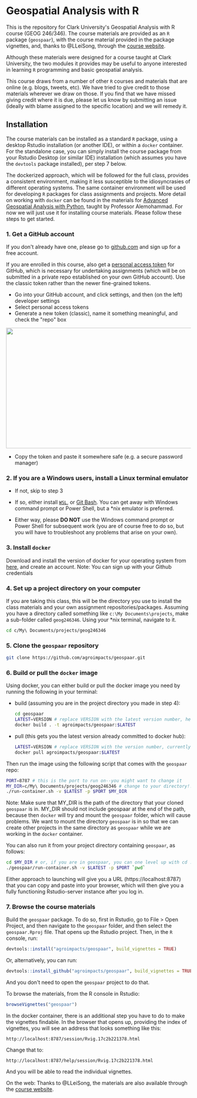 # Geospatial Analysis with R

This is the repository for Clark University's Geospatial Analysis with R course (GEOG 246/346). The course materials are provided as an `R` package (`geospaar`), with the course material provided in the package vignettes, and, thanks to @LLeiSong, through the [course website](https://agroimpacts.github.io/geospaar/).

Although these materials were designed for a course taught at Clark University, the two modules it provides may be useful to anyone interested in learning `R` programming and basic geospatial analysis.

This course draws from a number of other `R` courses and materials that are online (e.g. blogs, tweets, etc). We have tried to give credit to those materials wherever we draw on those. If you find that we have missed giving credit where it is due, please let us know by submitting an issue (ideally with blame assigned to the specific location) and we will remedy it.

## Installation

The course materials can be installed as a standard `R` package, using a desktop Rstudio installation (or another IDE), or within a `docker` container. For the standalone case, you can simply install the course package from your Rstudio Desktop (or similar IDE) installation (which assumes you have the `devtools` package installed), per step 7 below. 

The dockerized approach, which will be followed for the full class, provides a consistent environment, making it less susceptible to the idiosyncrasies of different operating systems. The same container environment will be used for developing `R` packages for class assignments and projects. More detail on working with `docker` can be found in the materials for [Advanced Geospatial Analysis with Python](https://hamedalemo.github.io/advanced-geo-python/lectures/docker.html), taught by Professor Alemohammad. For now we will just use it for installing course materials. Please follow these steps to get started. 

### 1. Get a GitHub account

If you don't already have one, please go to [github.com](https://github.com/) and sign up for a free account. 

If you are enrolled in this course, also get a [personal access token](https://help.github.com/articles/creating-a-personal-access-token-for-the-command-line/) for GitHub, which is necessary for undertaking assignments (which will be on submitted in a private repo established on your own GitHub account). Use the classic token rather than the newer fine-grained tokens. 

- Go into your GitHub account, and click settings, and then (on the left)  developer settings 
- Select personal access tokens
- Generate a new token (classic), name it something meaningful, and check the "repo" box

<p align="center">
  <img width="793" height="328" src="vignettes/fig/pat4.png">
</p>

- Copy the token and paste it somewhere safe (e.g. a secure password manager) 

### 2. If you are a Windows users, install a Linux terminal emulator

- If not, skip to step 3

- If so, either install [`WSL`](https://learn.microsoft.com/en-us/windows/wsl/install), or [Git Bash](https://gitforwindows.org/). You can get away with Windows command prompt or Power Shell, but a *nix emulator is preferred.

- Either way, please **DO NOT** use the Windows command prompt or Power Shell for subsequent work (you are of course free to do so, but you will have to troubleshoot any problems that arise on your own). 

### 3. Install `docker`

Download and install the version of docker for your operating system from [here](https://www.docker.com/products/docker-desktop/), and create an account. Note: You can sign up with your Github credentials

### 4. Set up a project directory on your computer 

If you are taking this class, this will be the directory you use to install the class materials and your own assignment repositories/packages. Assuming you have a directory called something like `c:\My Documents\projects`, make a sub-folder called `geog246346`. Using your *nix terminal, navigate to it. 

```bash
cd c/My\ Documents/projects/geog246346
```

### 5. Clone the `geospaar` repository

  ```bash
  git clone https://github.com/agroimpacts/geospaar.git
  ```

### 6. Build or pull the `docker` image

Using docker, you can either build or pull the docker image you need by running the following in your terminal:

- build (assuming you are in the project directory you made in step 4):

  ```bash
  cd geospaar
  LATEST=VERSION # replace VERSION with the latest version number, here 4.3.2
  docker build . -t agroimpacts/geospaar:$LATEST
  ```
  
- pull (this gets you the latest version already committed to docker hub):

  ```bash
  LATEST=VERSION # replace VERSION with the version number, currently 4.3.2
  docker pull agroimpacts/geospaar:$LATEST
  ```

Then run the image using the following script that comes with the `geospaar` repo:

  ```bash
  PORT=8787 # this is the port to run on--you might want to change it
  MY_DIR=c/My\ Documents/projects/geog246346 # change to your directory!!!
  ./run-container.sh -v $LATEST -p $PORT $MY_DIR
  ```

Note: Make sure that MY_DIR is the path of the directory that your cloned `geospaar` is in. MY_DIR should not include geospaar at the end of the path, because then `docker` will try and mount the `geospaar` folder, which will cause problems. We want to mount the directory `geospaar` is in so that we can create other projects in the same directory as `geospaar` while we are working in the `docker` container. 
  
You can also run it from your project directory containing `geospaar`, as follows:

  ```bash
  cd $MY_DIR # or, if you are in geospaar, you can one level up with cd ..
  ./geospaar/run-container.sh -v $LATEST -p $PORT `pwd`
  ```

Either approach to launching will give you a URL (https://localhost:8787) that you can copy and paste into your browser, which will then give you a fully functioning Rstudio-server instance after you log in. 

### 7. Browse the course materials

Build the `geospaar` package. To do so, first in Rstudio, go to File > Open Project, and then navigate to the `geospaar` folder, and then select the `geospaar.Rproj` file. That opens up the Rstudio project. Then, in the `R` console, run:

```R
devtools::install("agroimpacts/geospaar", build_vignettes = TRUE)
```

Or, alternatively, you can run:

```R
devtools::install_github("agroimpacts/geospaar", build_vignettes = TRUE)
```

And you don't need to open the `geospaar` project to do that. 

To browse the materials, from the R console in Rstudio:

```R
browseVignettes("geospaar")
```

In the docker container, there is an additional step you have to do to make the vignettes findable. In the browser that opens up, providing the index of vignettes, you will see an address that looks something like this:

```
http://localhost:8787/session/Rvig.17c2b221378.html
```

Change that to:

```
http://localhost:8787/help/session/Rvig.17c2b221378.html
```

And you will be able to read the individual vignettes.

On the web:
Thanks to @LLeiSong, the materials are also available through the [course website](https://agroimpacts.github.io/geospaar/).




